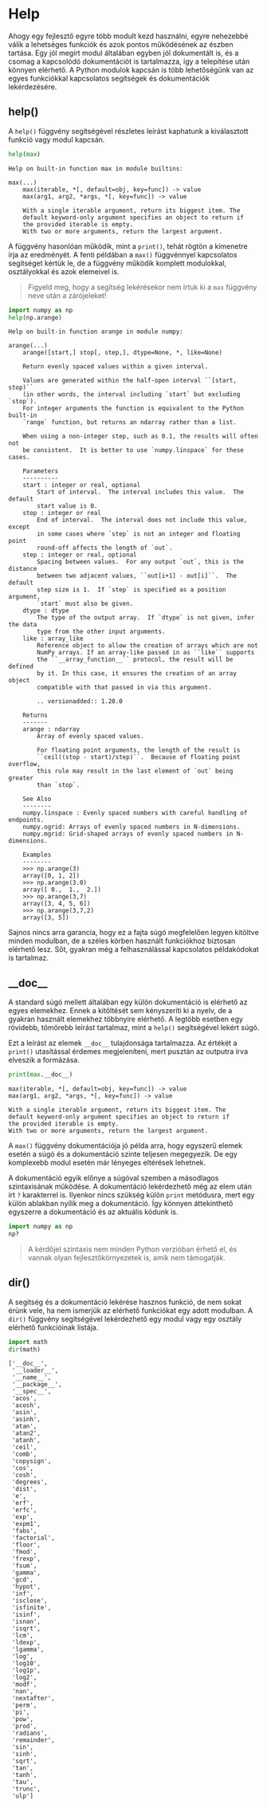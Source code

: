 # Help
Ahogy egy fejlesztő egyre több modult kezd használni, egyre nehezebbé válik a lehetséges funkciók és azok pontos működésének az észben tartása. Egy jól megírt modul általában egyben jól dokumentált is, és a csomag a kapcsolódó dokumentációt is tartalmazza, így a telepítése után könnyen elérhető. A Python modulok kapcsán is több lehetőségünk van az egyes funkciókkal kapcsolatos segítségek és dokumentációk lekérdezésére.

## help()
A `help()` függvény segítségével részletes leírást kaphatunk a kiválasztott funkció vagy modul kapcsán.
```python
help(max)
```
```
Help on built-in function max in module builtins:

max(...)
    max(iterable, *[, default=obj, key=func]) -> value
    max(arg1, arg2, *args, *[, key=func]) -> value
    
    With a single iterable argument, return its biggest item. The
    default keyword-only argument specifies an object to return if
    the provided iterable is empty.
    With two or more arguments, return the largest argument.
```
A függvény hasonlóan működik, mint a `print()`, tehát rögtön a kimenetre írja az eredményét. A fenti példában a `max()` függvénnyel kapcsolatos segítséget kértük le, de a függvény működik komplett modulokkal, osztályokkal és azok elemeivel is.
> Figyeld meg, hogy a segítség lekérésekor nem írtuk ki a `max` függvény neve után a zárójeleket!
```python
import numpy as np
help(np.arange)
```
```
Help on built-in function arange in module numpy:

arange(...)
    arange([start,] stop[, step,], dtype=None, *, like=None)
    
    Return evenly spaced values within a given interval.
    
    Values are generated within the half-open interval ``[start, stop)``
    (in other words, the interval including `start` but excluding `stop`).
    For integer arguments the function is equivalent to the Python built-in
    `range` function, but returns an ndarray rather than a list.
    
    When using a non-integer step, such as 0.1, the results will often not
    be consistent.  It is better to use `numpy.linspace` for these cases.
    
    Parameters
    ----------
    start : integer or real, optional
        Start of interval.  The interval includes this value.  The default
        start value is 0.
    stop : integer or real
        End of interval.  The interval does not include this value, except
        in some cases where `step` is not an integer and floating point
        round-off affects the length of `out`.
    step : integer or real, optional
        Spacing between values.  For any output `out`, this is the distance
        between two adjacent values, ``out[i+1] - out[i]``.  The default
        step size is 1.  If `step` is specified as a position argument,
        `start` must also be given.
    dtype : dtype
        The type of the output array.  If `dtype` is not given, infer the data
        type from the other input arguments.
    like : array_like
        Reference object to allow the creation of arrays which are not
        NumPy arrays. If an array-like passed in as ``like`` supports
        the ``__array_function__`` protocol, the result will be defined
        by it. In this case, it ensures the creation of an array object
        compatible with that passed in via this argument.
    
        .. versionadded:: 1.20.0
    
    Returns
    -------
    arange : ndarray
        Array of evenly spaced values.
    
        For floating point arguments, the length of the result is
        ``ceil((stop - start)/step)``.  Because of floating point overflow,
        this rule may result in the last element of `out` being greater
        than `stop`.
    
    See Also
    --------
    numpy.linspace : Evenly spaced numbers with careful handling of endpoints.
    numpy.ogrid: Arrays of evenly spaced numbers in N-dimensions.
    numpy.mgrid: Grid-shaped arrays of evenly spaced numbers in N-dimensions.
    
    Examples
    --------
    >>> np.arange(3)
    array([0, 1, 2])
    >>> np.arange(3.0)
    array([ 0.,  1.,  2.])
    >>> np.arange(3,7)
    array([3, 4, 5, 6])
    >>> np.arange(3,7,2)
    array([3, 5])
```
Sajnos nincs arra garancia, hogy ez a fajta súgó megfelelően legyen kitöltve minden modulban, de a széles körben használt funkciókhoz biztosan elérhető lesz. Sőt, gyakran még a felhasználással kapcsolatos példakódokat is tartalmaz.

## \_\_doc\_\_
A standard súgó mellett általában egy külön dokumentáció is elérhető az egyes elemekhez. Ennek a kitöltését sem kényszeríti ki a nyelv, de a gyakran használt elemekhez többnyire elérhető. A legtöbb esetben egy rövidebb, tömörebb leírást tartalmaz, mint a `help()` segítségével lekért súgó.

Ezt a leírást az elemek `__doc__` tulajdonsága tartalmazza. Az értékét a `print()` utasítással érdemes megjeleníteni, mert pusztán az outputra írva elveszik a formázása.

```python
print(max.__doc__)
```
```
max(iterable, *[, default=obj, key=func]) -> value
max(arg1, arg2, *args, *[, key=func]) -> value

With a single iterable argument, return its biggest item. The
default keyword-only argument specifies an object to return if
the provided iterable is empty.
With two or more arguments, return the largest argument.
```
A `max()` függvény dokumentációja jó példa arra, hogy egyszerű elemek esetén a súgó és a dokumentáció szinte teljesen megegyezik. De egy komplexebb modul esetén már lényeges eltérések lehetnek.

A dokumentáció egyik előnye a súgóval szemben a másodlagos szintaxisának működése. A dokumentáció lekérdezhető még az elem után írt `?` karakterrel is. Ilyenkor nincs szükség külön `print` metódusra, mert egy külön ablakban nyílik meg a dokumentáció. Így könnyen áttekinthető egyszerre a dokumentáció és az aktuális kódunk is.
```python
import numpy as np
np?
```
> A kérdőjel szintaxis nem minden Python verzióban érhető el, és vannak olyan fejlesztőkörnyezetek is, amik nem támogatják.

## dir()
A segítség és a dokumentáció lekérése hasznos funkció, de nem sokat érünk vele, ha nem ismerjük az elérhető funkciókat egy adott modulban. A `dir()` függvény segítségével lekérdezhető egy modul vagy egy osztály elérhető funkcióinak listája.
```python
import math
dir(math)
```
```
['__doc__',
 '__loader__',
 '__name__',
 '__package__',
 '__spec__',
 'acos',
 'acosh',
 'asin',
 'asinh',
 'atan',
 'atan2',
 'atanh',
 'ceil',
 'comb',
 'copysign',
 'cos',
 'cosh',
 'degrees',
 'dist',
 'e',
 'erf',
 'erfc',
 'exp',
 'expm1',
 'fabs',
 'factorial',
 'floor',
 'fmod',
 'frexp',
 'fsum',
 'gamma',
 'gcd',
 'hypot',
 'inf',
 'isclose',
 'isfinite',
 'isinf',
 'isnan',
 'isqrt',
 'lcm',
 'ldexp',
 'lgamma',
 'log',
 'log10',
 'log1p',
 'log2',
 'modf',
 'nan',
 'nextafter',
 'perm',
 'pi',
 'pow',
 'prod',
 'radians',
 'remainder',
 'sin',
 'sinh',
 'sqrt',
 'tan',
 'tanh',
 'tau',
 'trunc',
 'ulp']
```